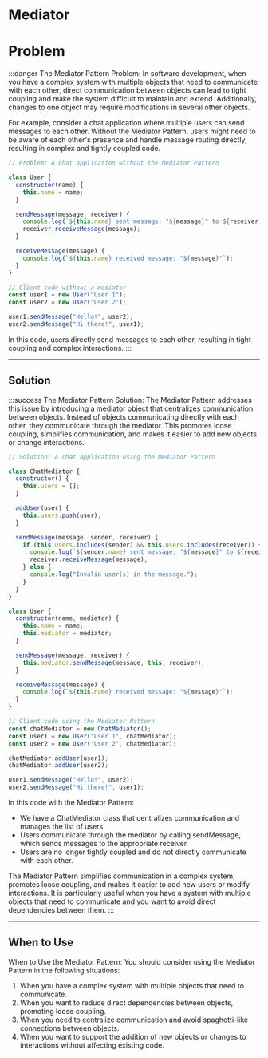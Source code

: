 # Mediator

# Problem

:::danger The Mediator Pattern Problem:
In software development, when you have a complex system with multiple objects that need to communicate with each other, direct communication between objects can lead to tight coupling and make the system difficult to maintain and extend. Additionally, changes to one object may require modifications in several other objects.

For example, consider a chat application where multiple users can send messages to each other. Without the Mediator Pattern, users might need to be aware of each other's presence and handle message routing directly, resulting in complex and tightly coupled code.

```js
// Problem: A chat application without the Mediator Pattern

class User {
  constructor(name) {
    this.name = name;
  }

  sendMessage(message, receiver) {
    console.log(`${this.name} sent message: "${message}" to ${receiver.name}`);
    receiver.receiveMessage(message);
  }

  receiveMessage(message) {
    console.log(`${this.name} received message: "${message}"`);
  }
}

// Client code without a mediator
const user1 = new User("User 1");
const user2 = new User("User 2");

user1.sendMessage("Hello!", user2);
user2.sendMessage("Hi there!", user1);
```
In this code, users directly send messages to each other, resulting in tight coupling and complex interactions.
:::

---

## Solution

:::success The Mediator Pattern Solution:
The Mediator Pattern addresses this issue by introducing a mediator object that centralizes communication between objects. Instead of objects communicating directly with each other, they communicate through the mediator. This promotes loose coupling, simplifies communication, and makes it easier to add new objects or change interactions.

```js
// Solution: A chat application using the Mediator Pattern

class ChatMediator {
  constructor() {
    this.users = [];
  }

  addUser(user) {
    this.users.push(user);
  }

  sendMessage(message, sender, receiver) {
    if (this.users.includes(sender) && this.users.includes(receiver)) {
      console.log(`${sender.name} sent message: "${message}" to ${receiver.name}`);
      receiver.receiveMessage(message);
    } else {
      console.log("Invalid user(s) in the message.");
    }
  }
}

class User {
  constructor(name, mediator) {
    this.name = name;
    this.mediator = mediator;
  }

  sendMessage(message, receiver) {
    this.mediator.sendMessage(message, this, receiver);
  }

  receiveMessage(message) {
    console.log(`${this.name} received message: "${message}"`);
  }
}

// Client code using the Mediator Pattern
const chatMediator = new ChatMediator();
const user1 = new User("User 1", chatMediator);
const user2 = new User("User 2", chatMediator);

chatMediator.addUser(user1);
chatMediator.addUser(user2);

user1.sendMessage("Hello!", user2);
user2.sendMessage("Hi there!", user1);

```
In this code with the Mediator Pattern:

- We have a ChatMediator class that centralizes communication and manages the list of users.
- Users communicate through the mediator by calling sendMessage, which sends messages to the appropriate receiver.
- Users are no longer tightly coupled and do not directly communicate with each other.

The Mediator Pattern simplifies communication in a complex system, promotes loose coupling, and makes it easier to add new users or modify interactions. It is particularly useful when you have a system with multiple objects that need to communicate and you want to avoid direct dependencies between them.
:::

---

## When to Use

When to Use the Mediator Pattern:
You should consider using the Mediator Pattern in the following situations:

1. When you have a complex system with multiple objects that need to communicate.
2. When you want to reduce direct dependencies between objects, promoting loose coupling.
3. When you need to centralize communication and avoid spaghetti-like connections between objects.
4. When you want to support the addition of new objects or changes to interactions without affecting existing code.